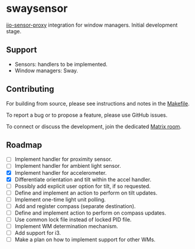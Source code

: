 # swaysensor

[iio-sensor-proxy](https://gitlab.freedesktop.org/hadess/iio-sensor-proxy/) integration for window managers. Initial development stage.

## Support

- Sensors: handlers to be implemented.
- Window managers: Sway.

## Contributing

For building from source, please see instructions and notes in the [Makefile](./Makefile).

To report a bug or to propose a feature, please use GitHub issues.

To connect or discuss the development, join the dedicated [Matrix room](https://matrix.to/#/#swaysensor:envs.net).

## Roadmap

- [ ] Implement handler for proximity sensor.
- [ ] Implement handler for ambient light sensor.
- [x] Implement handler for accelerometer.
- [x] Differentiate orientation and tilt within the accel handler.
- [ ] Possibly add explicit user option for tilt, if so requested.
- [ ] Define and implement an action to perform on tilt updates.
- [ ] Implement one-time light unit polling.
- [ ] Add and register compass (separate destination).
- [ ] Define and implement action to perform on compass updates.
- [ ] Use common lock file instead of locked PID file.
- [ ] Implement WM determination mechanism.
- [ ] Add support for i3.
- [ ] Make a plan on how to implement support for other WMs.

